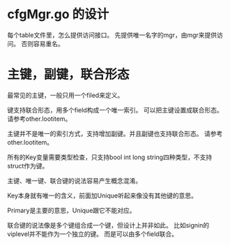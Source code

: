 # cfgMgr.go 的设计
每个table文件里，怎么提供访问接口。
先提供唯一名字的mgr，由mgr来提供访问。
否则容易重名。

# 主键，副键，联合形态

最常见的主键，一般只用一个filed来定义。

键支持联合形态，用多个field构成一个唯一索引。
可以把主键设置成联合形态。
请参考other.lootitem。

主键并不是唯一的索引方式，支持增加副键。并且副键也支持联合形态。
请参考other.lootitem。

所有的Key变量需要类型检查，只支持bool int long string四种类型，不支持struct作为键。


主键、唯一键、联合键的说法容易产生概念混淆。

Key本身就有唯一的含义，前面加Unique听起来像没有其他键的意思。

Primary是主要的意思，Unique跟它不能对应。

联合键的说法像是多个键组合成一个键，但设计上并非如此。
比如signin的viplevel并不能作为一个独立的键。
而是可以由多个field联合。
